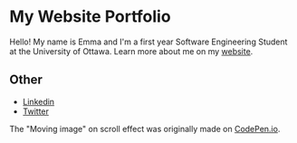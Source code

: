 # My Website Portfolio

Hello! My name is Emma and I'm a first year Software Engineering Student at the University of Ottawa.
Learn more about me on my [website](https://emma-t.github.io/Website/).

## Other 
- [Linkedin](https://www.linkedin.com/in/emmatang-/)
- [Twitter](https://twitter.com/emmat_101)

The "Moving image" on scroll effect was originally made on [CodePen.io](https://codepen.io/josephwong2004/pen/wvKPGEO).
